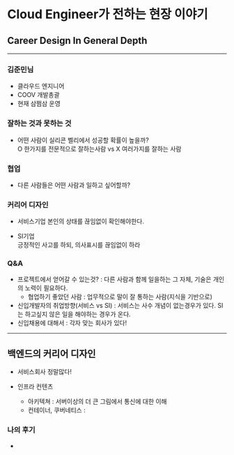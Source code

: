 # Cloud Engineer가 전하는 현장 이야기

## Career Design In General Depth

---

### 김준민님
 
* 클라우드 엔지니어 
* COOV 개발총괄
* 현재 삼쩜삼 운영

### 잘하는 것과 못하는 것
 
* 어떤 사람이 실리콘 벨리에서 성공할 확률이 높을까?  
O 한가지를 전문적으로 잘하는사람 vs X 여러가지를 잘하는 사람

### 협업
 
* 다른 사람들은 어떤 사람과 일하고 싶어할까?  

### 커리어 디자인
 
* 서비스기업
본인의 상태를 끊임없이 확인해야한다.  

* SI기업  
긍정적인 사고를 하되, 의사표시를 끊임없이 하라  

### Q&A  

* 프로젝트에서 얻어갈 수 있는것? : 다른 사람과 함께 일을하는 그 자체, 기술은 개인의 노력이 필요하다.
    - 협업하기 좋았던 사람 : 업무적으로 말이 잘 통하는 사람(지식을 기반으로)
* 신입개발자의 취업방향(서비스 vs SI) : 서비스는 사수 개념이 없는경우가 있다. SI는 하고싶지 않은 일을 해야하는 경우가 온다. 
* 신입채용에 대해서 : 각자 맞는 회사가 있다!
---

## 백엔드의 커리어 디자인

- 서비스회사 정말많다!

- 인프라 컨텐츠  
    - 아키텍쳐 : 서버이상의 더 큰 그림에서 통신에 대한 이해
    - 컨테이너, 쿠버네티스 : 

### 나의 후기

* 
